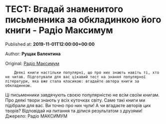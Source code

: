 
# ТЕСТ: Вгадай знаменитого письменника за обкладинкою його книги - Радіо Максимум

Published at: **2019-11-01T12:00:00+00:00**

Author: **Рущак Валентина**

Original: [Радіо Максимум](https://maximum.fm/test-vgadaj-znamenitogo-pismennika-za-obkladinkoyu-jogo-knigi_n168813)


        Деякі книги настільки популярні, що про них знають навіть ті, хто не читав. Підготували для вас цікавий тест на знання популярної літератури, яка вже стала класикою: вгадайте автора книги за обкладинкою.
      
Ці письменники завдячують своєю популярністю не всім своїм книгам. Про деякі твори знають у всіх куточках світу. Саме такі книги ми підібрали для вас. Ви точно про них чули! А чи вгадаєте авторів цих творів?
Відповідай на питання та ділися результатом з друзями!
Джерело: Радіо МАКСИМУМ
